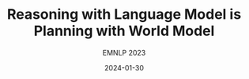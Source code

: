 ---
layout: seminar-post
title: "Reasoning with Language Model is Planning with World Model"
subtitle: 'EMNLP 2023'
categories: NLP
tags: [planning, LLM]
date: 2024-01-30
pdf_url: 'https://drive.google.com/file/d/1zRqzB02Jz5V0lFJvWl1bNePB2ncQ1hSz/preview'
---